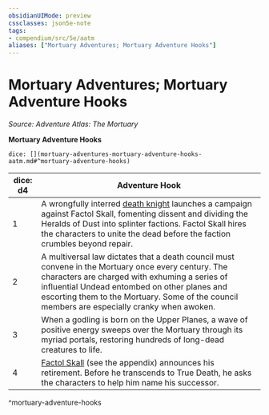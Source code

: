 ```yaml
---
obsidianUIMode: preview
cssclasses: json5e-note
tags:
- compendium/src/5e/aatm
aliases: ["Mortuary Adventures; Mortuary Adventure Hooks"]
---
```

# Mortuary Adventures; Mortuary Adventure Hooks
*Source: Adventure Atlas: The Mortuary* 

**Mortuary Adventure Hooks**

`dice: [](mortuary-adventures-mortuary-adventure-hooks-aatm.md#^mortuary-adventure-hooks)`

| dice: d4 | Adventure Hook |
|----------|----------------|
| 1 | A wrongfully interred [death knight](/3-Mechanics/CLI/bestiary/undead/death-knight.md) launches a campaign against Factol Skall, fomenting dissent and dividing the Heralds of Dust into splinter factions. Factol Skall hires the characters to unite the dead before the faction crumbles beyond repair. |
| 2 | A multiversal law dictates that a death council must convene in the Mortuary once every century. The characters are charged with exhuming a series of influential Undead entombed on other planes and escorting them to the Mortuary. Some of the council members are especially cranky when awoken. |
| 3 | When a godling is born on the Upper Planes, a wave of positive energy sweeps over the Mortuary through its myriad portals, restoring hundreds of long-dead creatures to life. |
| 4 | [Factol Skall](/3-Mechanics/CLI/bestiary/undead/factol-skall-aatm.md) (see the appendix) announces his retirement. Before he transcends to True Death, he asks the characters to help him name his successor. |
^mortuary-adventure-hooks